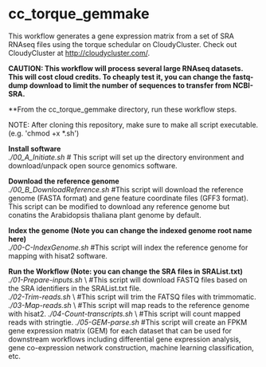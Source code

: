 # cc_torque_gemmake
This workflow generates a gene expression matrix from a set of SRA RNAseq files using the torque schedular on CloudyCluster.  Check out CloudyCluster at http://cloudycluster.com/.

**CAUTION: This workflow will process several large RNAseq datasets.  This will cost cloud credits.  To cheaply test it, you can change the fastq-dump download to limit the number of sequences to transfer from NCBI-SRA.**

**From the cc_torque_gemmake directory, run these workflow steps.

NOTE: After cloning this repository, make sure to make all script executable. (e.g. 'chmod +x *.sh')

**Install software** \
*./00_A_Initiate.sh* # This script will set up the directory environment and download/unpack open source genomics software.

**Download the reference genome** \
*./00_B_DownloadReference.sh* #This script will download the reference genome (FASTA format) and gene feature coordinate files (GFF3 format). This script can be modified to download any reference genome but conatins the Arabidopsis thaliana plant genome by default.

**Index the genome (Note you can change the indexed genome root name here)** \
*./00-C-IndexGenome.sh* #This script will index the reference genome for mapping with hisat2 software.

**Run the Workflow (Note: you can change the SRA files in SRAList.txt)** \
*./01-Prepare-inputs.sh* \ #This script will download FASTQ files based on the SRA identifiers in the SRAList.txt file.  
*./02-Trim-reads.sh* \ #This script will trim the FATSQ files with trimmomatic.
*./03-Map-reads.sh* \ #This script will map reads to the reference genome with hisat2.
*./04-Count-transcripts.sh* \ #This script will count mapped reads with stringtie.
*./05-GEM-parse.sh* #This script will create an FPKM gene expression matrix (GEM) for each dataset that can be used for downstream workflows including differential gene expression analysis, gene co-expression network construction, machine learning classification, etc.
